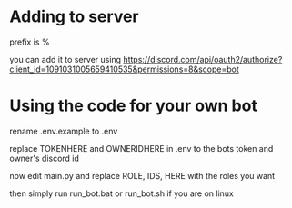 # Adding to server
 prefix is %

 you can add it to server using https://discord.com/api/oauth2/authorize?client_id=1091031005659410535&permissions=8&scope=bot

# Using the code for your own bot
rename .env.example to .env

replace TOKENHERE and OWNERIDHERE in .env to the bots token and owner's discord id

now edit main.py and replace ROLE, IDS, HERE with the roles you want

then simply run run_bot.bat or run_bot.sh if you are on linux
